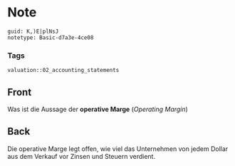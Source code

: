 # Note
```
guid: K,)E|plNsJ
notetype: Basic-d7a3e-4ce08
```

### Tags
```
valuation::02_accounting_statements
```

## Front
<p>Was ist die Aussage der <b>operative Marge</b> (<i>Operating
Margin</i>)

## Back
<p>Die operative Marge legt offen, wie viel das Unternehmen von
jedem Dollar aus dem Verkauf <span>vor Zinsen und Steuern</span>
verdient.
